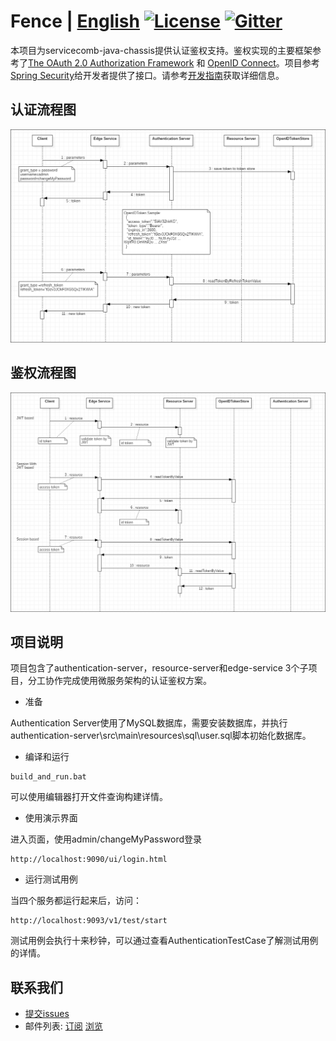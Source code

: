 # Fence | [English](README.md) [![License](https://img.shields.io/badge/license-Apache%202-4EB1BA.svg)](https://www.apache.org/licenses/LICENSE-2.0.html) [![Gitter](https://img.shields.io/badge/ServiceComb-Gitter-ff69b4.svg)](https://gitter.im/ServiceCombUsers/Lobby)

本项目为servicecomb-java-chassis提供认证鉴权支持。鉴权实现的主要框架参考了[The OAuth 2.0 Authorization Framework](https://tools.ietf.org/html/rfc6749) 和 [OpenID Connect](https://openid.net/connect/)。项目参考[Spring Security](https://spring.io/projects/spring-security)给开发者提供了接口。请参考[开发指南](docs/zh_CN/developersGuide.md)获取详细信息。

## 认证流程图

![](docs/authentication.png)


## 鉴权流程图

![](docs/authorization.png)

## 项目说明

项目包含了authentication-server，resource-server和edge-service 3个子项目，分工协作完成使用微服务架构的认证鉴权方案。

* 准备

Authentication Server使用了MySQL数据库，需要安装数据库，并执行authentication-server\src\main\resources\sql\user.sql脚本初始化数据库。

* 编译和运行

```
build_and_run.bat
```

可以使用编辑器打开文件查询构建详情。

* 使用演示界面

进入页面，使用admin/changeMyPassword登录
```
http://localhost:9090/ui/login.html
```

* 运行测试用例

当四个服务都运行起来后，访问：

```
http://localhost:9093/v1/test/start
```

测试用例会执行十来秒钟，可以通过查看AuthenticationTestCase了解测试用例的详情。

## 联系我们
* [提交issues](https://issues.apache.org/jira/browse/SCB)
* 邮件列表: [订阅](mailto:dev-subscribe@servicecomb.apache.org) [浏览](https://lists.apache.org/list.html?dev@servicecomb.apache.org)
